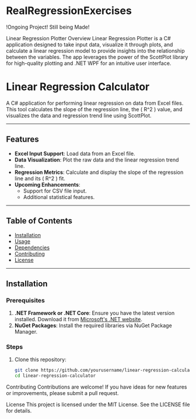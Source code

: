 # RealRegressionExercises
 
!Ongoing Project! Still being Made!

Linear Regression Plotter
Overview
Linear Regression Plotter is a C# application designed to take input data, visualize it through plots, and calculate a linear regression model to provide insights into the relationship between the variables. The app leverages the power of the ScottPlot library for high-quality plotting and .NET WPF for an intuitive user interface.

# Linear Regression Calculator

A C# application for performing linear regression on data from Excel files. This tool calculates the slope of the regression line, the \( R^2 \) value, and visualizes the data and regression trend line using ScottPlot.

---

## Features

- **Excel Input Support**: Load data from an Excel file.
- **Data Visualization**: Plot the raw data and the linear regression trend line.
- **Regression Metrics**: Calculate and display the slope of the regression line and its \( R^2 \) fit.
- **Upcoming Enhancements**:
  - Support for CSV file input.
  - Additional statistical features.

---

## Table of Contents

- [Installation](#installation)
- [Usage](#usage)
- [Dependencies](#dependencies)
- [Contributing](#contributing)
- [License](#license)

---

## Installation

### Prerequisites

1. **.NET Framework or .NET Core**: Ensure you have the latest version installed. Download it from [Microsoft's .NET website](https://dotnet.microsoft.com/).
2. **NuGet Packages**: Install the required libraries via NuGet Package Manager.

### Steps

1. Clone this repository:
   ```bash
   git clone https://github.com/yourusername/linear-regression-calculator.git
   cd linear-regression-calculator

Contributing
Contributions are welcome! If you have ideas for new features or improvements, please submit a pull request.

License
This project is licensed under the MIT License. See the LICENSE file for details.
